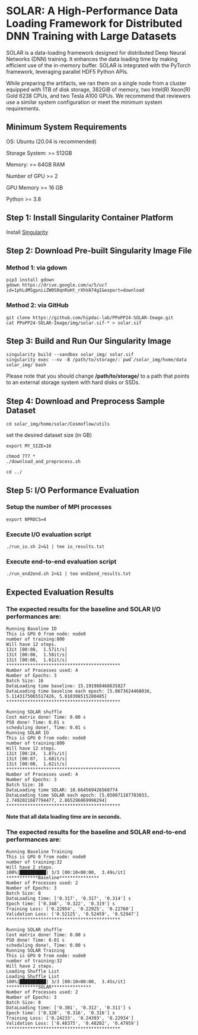 # SOLAR: A High-Performance Data Loading Framework for Distributed DNN Training with Large Datasets

SOLAR is a data-loading framework designed for distributed Deep Neural Networks (DNN) training. It enhances the data loading time by making efficient use of the in-memory buffer. SOLAR is integrated with the PyTorch framework, leveraging parallel HDF5 Python APIs.

While preparing the artifacts, we ran them on a single node from a cluster equipped with 1TB of disk storage, 382GiB of memory, two Intel(R) Xeon(R) Gold 6238 CPUs, and two Tesla A100 GPUs. We recommend that reviewers use a similar system configuration or meet the minimum system requirements.


## Minimum System Requirements
OS: Ubuntu (20.04 is recommended)

Storage System: >= 512GB

Memory: >= 64GB RAM

Number of GPU >= 2

GPU Memory >= 16 GB

Python >= 3.8



## Step 1: Install Singularity Container Platform
Install [Singularity](https://singularity-tutorial.github.io/01-installation/)

## Step 2: Download Pre-built Singularity Image File
### Method 1: via gdown
```
pip3 install gdown
gdown https://drive.google.com/u/5/uc?id=1phLdMSgpniiZW0S0qnRoHt_rXhVA74gI&export=download
```

### Method 2: via GitHub
```
git clone https://github.com/hipdac-lab/PPoPP24-SOLAR-Image.git
cat PPoPP24-SOLAR-Image/img/solar.sif-* > solar.sif
```

## Step 3: Build and Run Our Singularity Image
```
singularity build --sandbox solar_img/ solar.sif
singularity exec --nv -B /path/to/storage/:`pwd`/solar_img/home/data solar_img/ bash
```
Please note that you should change **/path/to/storage/** to a path that points to an external storage system with hard disks or SSDs.

## Step 4: Download and Preprocess Sample Dataset
```
cd solar_img/home/solar/Cosmoflow/utils
```
set the desired dataset size (in GB)
```
export MY_SIZE=16
```
```
chmod 777 *
./download_and_preprocess.sh
```
```
cd ../
```

## Step 5: I/O Performance Evaluation
### Setup the number of MPI processes
```
export NPROCS=4
```
### Execute I/O evaluation script
```
./run_io.sh 2>&1 | tee io_results.txt
```

### Execute end-to-end evaluation script
```
./run_end2end.sh 2>&1 | tee end2end_results.txt
```

## Expected Evaluation Results
### The expected results for the baseline and SOLAR I/O performances are:
```
Running Baseline IO
This is GPU 0 from node: node0
number of training:800
Will have 12 steps.
13it [00:08,  1.57it/s]
13it [00:08,  1.58it/s]
13it [00:08,  1.61it/s]
*******************************************
Number of Processes used: 4
Number of Epochs: 3
Batch Size: 16
DataLoading time baseline: 15.191988468635827
DataLoading time baseline each epoch: [5.0673624468036, 5.1143175065517426, 5.010308515280485]
*******************************************

Running SOLAR shuffle
Cost matrix done! Time: 0.00 s
PSO done! Time: 0.01 s
scheduling done!, Time: 0.01 s
Running SOLAR IO
This is GPU 0 from node: node0
number of training:800
Will have 12 steps.
13it [00:24,  1.87s/it]
13it [00:07,  1.68it/s]
13it [00:08,  1.62it/s]
*******************************************
Number of Processes used: 4
Number of Epochs: 3
Batch Size: 16
DataLoading time SOLAR: 10.664569426560774
DataLoading time SOLAR each epoch: [5.050071187783033, 2.7492021687794477, 2.865296069998294]
*******************************************
```
**Note that all data loading time are in seconds.**

### The expected results for the baseline and SOLAR end-to-end performances are:

```
Running Baseline Training
This is GPU 0 from node: node0
number of training:32
Will have 2 steps.
100%|██████████| 3/3 [00:10<00:00,  3.49s/it]
************Baseline***************
Number of Processes used: 2
Number of Epochs: 3
Batch Size: 8
DataLoading time: ['0.317', '0.317', '0.314'] s
Epoch time: ['0.348', '0.322', '0.319'] s
Training Loss: ['0.22954', '0.22925', '0.22760']
Validation Loss: ['0.52125', '0.52459', '0.52947']
*******************************************

Running SOLAR shuffle
Cost matrix done! Time: 0.00 s
PSO done! Time: 0.01 s
scheduling done!, Time: 0.00 s
Running SOLAR Training
This is GPU 0 from node: node0
number of training:32
Will have 2 steps.
Loading Shuffle List
Loading Shuffle List
100%|██████████| 3/3 [00:10<00:00,  3.45s/it]
************SOLAR***************
Number of Processes used: 2
Number of Epochs: 3
Batch Size: 8
DataLoading time: ['0.301', '0.312', '0.311'] s
Epoch time: ['0.328', '0.316', '0.316'] s
Training Loss: ['0.24233', '0.24393', '0.22934']
Validation Loss: ['0.48375', '0.48202', '0.47959']
*******************************************
```
